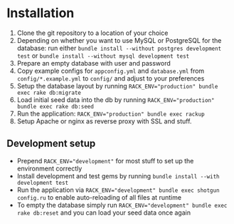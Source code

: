 # Installation

1. Clone the git repository to a location of your choice
2. Depending on whether you want to use MySQL or PostgreSQL for the database:
   run either `bundle install --without postgres development test` or `bundle install --without mysql development test`
3. Prepare an empty database with user and password
4. Copy example configs for `appconfig.yml` and `database.yml` from `config/*.example.yml` to `config/` and adjust to your preferences
5. Setup the database layout by running `RACK_ENV="production" bundle exec rake db:migrate`
6. Load initial seed data into the db by running `RACK_ENV="production" bundle exec rake db:seed`
7. Run the application: `RACK_ENV="production" bundle exec rackup`
8. Setup Apache or nginx as reverse proxy with SSL and stuff.


## Development setup

+ Prepend `RACK_ENV="development"` for most stuff to set up the environment correctly
+ Install development and test gems by running `bundle install --with development test`
+ Run the application via `RACK_ENV="development" bundle exec shotgun config.ru` to enable auto-reloading of all files at runtime
+ To empty the database simply run `RACK_ENV="development" bundle exec rake db:reset` and you can load your seed data once again
